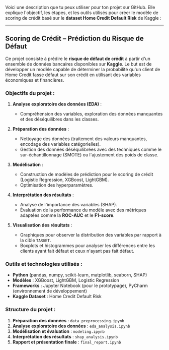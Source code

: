 Voici une description que tu peux utiliser pour ton projet sur GitHub.
Elle explique l'objectif, les étapes, et les outils utilisés pour créer le modèle de scoring de crédit 
basé sur le **dataset Home Credit Default Risk** de Kaggle :

---

## Scoring de Crédit – Prédiction du Risque de Défaut

Ce projet consiste à prédire le **risque de défaut de crédit** à partir d'un
ensemble de données bancaires disponibles sur **Kaggle**. 
Le but est de développer un modèle capable de déterminer la probabilité qu'un 
client de Home Credit fasse défaut sur son crédit en utilisant des variables économiques et financières.

### Objectifs du projet :
1. **Analyse exploratoire des données (EDA)** :
   - Compréhension des variables, exploration des données manquantes et des déséquilibres dans les classes.
   
2. **Préparation des données** :
   - Nettoyage des données (traitement des valeurs manquantes, encodage des variables catégorielles).
   - Gestion des données déséquilibrées avec des techniques comme le sur-échantillonnage (SMOTE) ou l'ajustement des poids de classe.

3. **Modélisation** :
   - Construction de modèles de prédiction pour le scoring de crédit (Logistic Regression, XGBoost, LightGBM).
   - Optimisation des hyperparamètres.

4. **Interprétation des résultats** :
   - Analyse de l'importance des variables (SHAP).
   - Évaluation de la performance du modèle avec des métriques adaptées comme la **ROC-AUC** et le **F1-score**.

5. **Visualisation des résultats** :
   - Graphiques pour observer la distribution des variables par rapport à la cible `TARGET`.
   - Boxplots et histogrammes pour analyser les différences entre les clients ayant fait défaut et ceux n'ayant pas fait défaut.

### Outils et technologies utilisés :
- **Python** (pandas, numpy, scikit-learn, matplotlib, seaborn, SHAP)
- **Modèles** : XGBoost, LightGBM, Logistic Regression
- **Frameworks** : Jupyter Notebook (pour le prototypage), PyCharm (environnement de développement)
- **Kaggle Dataset** : Home Credit Default Risk

### Structure du projet :
1. **Préparation des données** : `data_preprocessing.ipynb`
2. **Analyse exploratoire des données** : `eda_analysis.ipynb`
3. **Modélisation et évaluation** : `modeling.ipynb`
4. **Interprétation des résultats** : `shap_analysis.ipynb`
5. **Rapport et présentation finale** : `final_report.ipynb`




